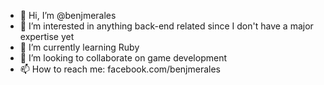 - 👋 Hi, I’m @benjmerales
- 👀 I’m interested in anything back-end related since I don't have a major expertise yet
- 🌱 I’m currently learning Ruby
- 💞️ I’m looking to collaborate on game development
- 📫 How to reach me: facebook.com/benjmerales

<!---
benjmerales/benjmerales is a ✨ special ✨ repository because its `README.md` (this file) appears on your GitHub profile.
You can click the Preview link to take a look at your changes.
--->
